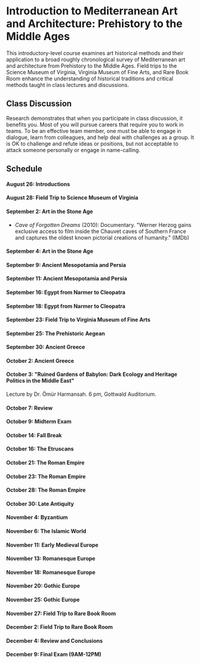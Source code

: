 # Introduction to Mediterranean Art and Architecture: Prehistory to the Middle Ages

This introductory-level course examines art historical methods and their application to a broad roughly chronological survey of Mediterranean art and architecture from Prehistory to the Middle Ages. Field trips to the Science Museum of Virginia, Virginia Museum of Fine Arts, and Rare Book Room enhance the understanding of historical traditions and critical methods taught in class lectures and discussions.

## Class Discussion
Research demonstrates that when you participate in class discussion, it benefits you. Most of you will pursue careers that require you to work in teams. To be an effective team member, one must be able to engage in dialogue, learn from colleagues, and help deal with challenges as a group. It is OK to challenge and refute ideas or positions, but not acceptable to attack someone personally or engage in name-calling.

## Schedule
#### August 26: Introductions
#### August 28: Field Trip to Science Museum of Virginia
#### September 2: Art in the Stone Age
* _Cave of Forgotten Dreams_ (2010): Documentary. "Werner Herzog gains exclusive access to film inside the Chauvet caves of Southern France and captures the oldest known pictorial creations of humanity." (IMDb)
#### September 4: Art in the Stone Age
#### September 9: Ancient Mesopotamia and Persia
#### September 11: Ancient Mesopotamia and Persia
#### September 16: Egypt from Narmer to Cleopatra
#### September 18: Egypt from Narmer to Cleopatra
#### September 23: Field Trip to Virginia Museum of Fine Arts
#### September 25: The Prehistoric Aegean
#### September 30: Ancient Greece
#### October 2: Ancient Greece
#### October 3: "Ruined Gardens of Babylon: Dark Ecology and Heritage Politics in the Middle East"
Lecture by Dr. Ömür Harmansah. 6 pm, Gottwald Auditorium.
#### October 7: Review
#### October 9: Midterm Exam
#### October 14: Fall Break
#### October 16: The Etruscans
#### October 21: The Roman Empire
#### October 23: The Roman Empire
#### October 28: The Roman Empire
#### October 30: Late Antiquity
#### November 4: Byzantium
#### November 6: The Islamic World
#### November 11: Early Medieval Europe
#### November 13: Romanesque Europe
#### November 18: Romanesque Europe
#### November 20: Gothic Europe
#### November 25: Gothic Europe
#### November 27: Field Trip to Rare Book Room
#### December 2: Field Trip to Rare Book Room
#### December 4: Review and Conclusions
#### December 9: Final Exam (9AM-12PM)
